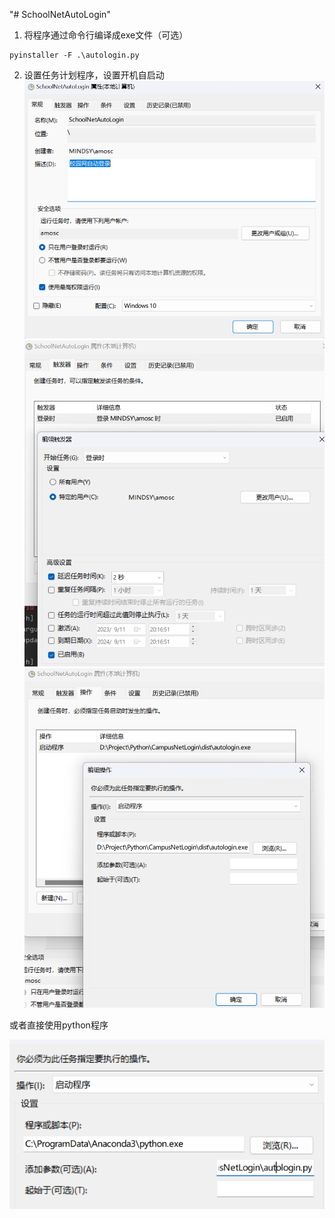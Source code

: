 "# SchoolNetAutoLogin" 

1. 将程序通过命令行编译成exe文件（可选）
```shell
pyinstaller -F .\autologin.py
```
2. 设置任务计划程序，设置开机自启动
![常规设置.png](img/常规设置.png)
![触发器.png](img/触发器.png)
![操作.png](img/操作.png)

或者直接使用python程序

![直接python程序运行.png](img/直接python程序运行.png)